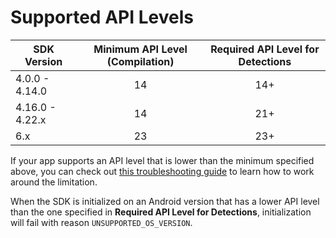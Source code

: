 # Supported API Levels

| SDK Version     | Minimum API Level (Compilation) | Required API Level for Detections  |
| --------------- | :-----------------------------: | :--------------------------------: |
| 4.0.0 - 4.14.0  |                14               |                 14+                |
| 4.16.0 - 4.22.x |                14               |                 21+                |
| 6.x             |                23               |                 23+                |

If your app supports an API level that is lower than the minimum specified above, you can check out [this troubleshooting guide](../../troubleshooting/android.md#manifest-merger-failed-uses-sdk-minsdkversion-x-cannot-be-smaller-than-version-y-declared-in-library) to learn how to work around the limitation.

When the SDK is initialized on an Android version that has a lower API level than the one specified in **Required API Level for Detections**, initialization will fail with reason `UNSUPPORTED_OS_VERSION`.

